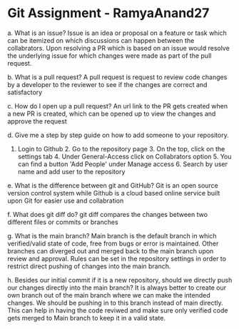 # Git Assignment - RamyaAnand27
a. What is an issue?
Issue is an idea or proposal on a feature or task which can be itemized on which discussions can happen between the collabrators. Upon resolving a PR which is based on an issue would resolve the underlying issue for which changes were made as part of the pull request.

b. What is a pull request?
A pull request is request to review code changes by a developer to the reviewer to see if the changes are correct and satisfactory

c. How do I open up a pull request?
An url link to the PR gets created when a new PR is created, which can be opened up to view the changes and approve the request

d. Give me a step by step guide on how to add someone to your repository.
1. Login to Github 2. Go to the repository page 3. On the top, click on the settings tab 4. Under General-Access click on Collabrators option 5. You can find a button 'Add People' under Manage access 6. Search by user name and add user to the repository

e. What is the difference between git and GitHub?
Git is an open source version control system while Github is a cloud based online service built upon Git for easier use and collabration

f. What does git diff do?
git diff compares the changes between two different files or commits or branches

g. What is the main branch?
Main branch is the default branch in which verified/valid state of code, free from bugs or error is maintained. Other branches can diverged out and merged back to the main branch upon review and approval. Rules can be set in the repository settings in order to restrict direct pushing of changes into the main branch.

h. Besides our initial commit if it is a new repository, should we directly push our changes directly into the main branch?
It is always better to create our own branch out of the main branch where we can make the intended changes. We should be pushing in to this branch instead of main directly. This can help in having the code reviwed and make sure only verified code gets merged to Main branch to keep it in a valid state.